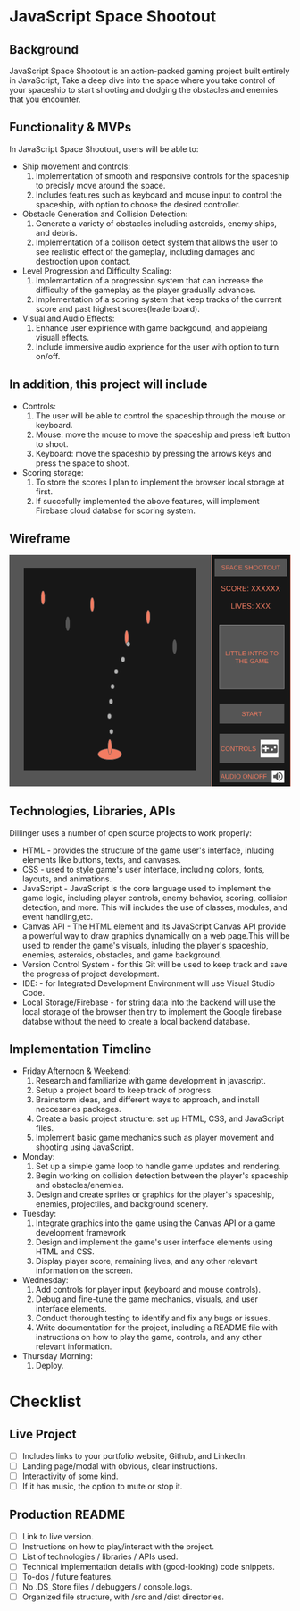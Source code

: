 # JavaScript Space Shootout
## Background

JavaScript Space Shootout is an action-packed gaming project built entirely in JavaScript, Take a deep dive into the space where you take control of your spaceship to start shooting and dodging the obstacles and enemies that you encounter.

## Functionality & MVPs
In JavaScript Space Shootout, users will be able to:
- Ship movement and controls:
    1) Implementation of smooth and responsive controls for the spaceship to precisly move around the space.
    2) Includes features such as keyboard and mouse input to control the spaceship, with option to choose the desired controller. 
- Obstacle Generation and Collision Detection:
    1) Generate a variety of obstacles including asteroids, enemy ships, and debris.
    2) Implementation of a collison detect system that allows the user to see realistic effect of the gameplay, including damages and destroction upon contact.
- Level Progression and Difficulty Scaling:
    1) Implemantation of a progression system that can increase the difficulty of the gameplay as the player gradually advances.
    2) Implementation of a scoring system that keep tracks of the current score and past highest scores(leaderboard).
- Visual and Audio Effects:
    1) Enhance user expirience with game backgound, and appleiang visuall effects.
    2) Include immersive audio exprience for the user with option to turn on/off.

## In addition, this project will include
- Controls:
    1) The user will be able to control the spaceship through the mouse or keyboard.
    2) Mouse: move the mouse to move the spaceship and press left button to shoot.
    3) Keyboard: move the spaceship by pressing the arrows keys and press the space to shoot.
- Scoring storage:
    1) To store the scores I plan to implement the browser local storage at first.
    2) If succefully implemented the above features, will implement Firebase cloud databse for scoring system.

## Wireframe
![Getting Started](./wireframe.png)

## Technologies, Libraries, APIs
Dillinger uses a number of open source projects to work properly:

- HTML - provides the structure of the game user's interface, inluding elements like buttons, texts, and canvases.
- CSS - used to style game's user interface, including colors, fonts, layouts, and animations.
- JavaScript - JavaScript is the core language used to implement the game logic, including player controls, enemy behavior, scoring, collision detection, and more. This will includes the use of classes, modules, and event handling,etc.
- Canvas API - The HTML <canvas> element and its JavaScript Canvas API provide a powerful way to draw graphics dynamically on a web page.This will be used to render the game's visuals, inluding the player's spaceship, enemies, asteroids, obstacles, and game background.
- Version Control System - for this Git will be used to keep track and save the progress of project development.
-  IDE: - for Integrated Development Environment will use Visual Studio Code.
- Local Storage/Firebase  - for string data into the backend will use the local storage of the browser then try to implement the Google firebase databse without the need to create a local backend database.

## Implementation Timeline
- Friday Afternoon & Weekend:
    1) Research and familiarize with game development in javascript.
    2) Setup a project board to keep track of progress.
    3) Brainstorm ideas, and different ways to approach, and install neccesaries packages.
    4) Create a basic project structure: set up HTML, CSS, and JavaScript files.
    5) Implement basic game mechanics such as player movement and shooting using JavaScript.
- Monday:
    1) Set up a simple game loop to handle game updates and rendering.
    2) Begin working on collision detection between the player's spaceship and obstacles/enemies.
    3) Design and create sprites or graphics for the player's spaceship, enemies, projectiles, and background scenery.
- Tuesday:
    1) Integrate graphics into the game using the Canvas API or a game development framework
    2) Design and implement the game's user interface elements using HTML and CSS.
    3) Display player score, remaining lives, and any other relevant information on the screen.
- Wednesday:
    1) Add controls for player input (keyboard and mouse controls).
    2) Debug and fine-tune the game mechanics, visuals, and user interface elements.
    3) Conduct thorough testing to identify and fix any bugs or issues.
    4) Write documentation for the project, including a README file with instructions on how to play the game, controls, and any other relevant information.
- Thursday Morning:
    1) Deploy.

# Checklist
## Live Project
- [ ] Includes links to your portfolio website, Github, and LinkedIn.
- [ ] Landing page/modal with obvious, clear instructions.
- [ ] Interactivity of some kind.
- [ ] If it has music, the option to mute or stop it.

## Production README
- [ ] Link to live version.
- [ ] Instructions on how to play/interact with the project.
- [ ] List of technologies / libraries / APIs used.
- [ ] Technical implementation details with (good-looking) code snippets.
- [ ] To-dos / future features.
- [ ] No .DS_Store files / debuggers / console.logs.
- [ ] Organized file structure, with /src and /dist directories.
